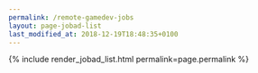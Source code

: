 ```yaml
---
permalink: /remote-gamedev-jobs
layout: page-jobad-list
last_modified_at: 2018-12-19T18:48:35+0100
---
```

{% include render_jobad_list.html permalink=page.permalink %}
